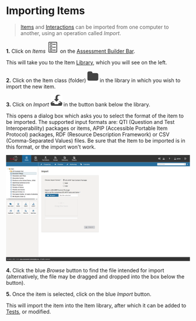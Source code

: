 <!--
created_at: 2016-12-15
authors:         
    - "Catherine Pease"
--> 

# Importing Items

> [Items](../appendix/glossary.md#item) and [Interactions](../appendix/glossary.md#interaction) can be imported from one computer to another, using an operation called *Import*.

**1.**  Click on *Items* ![Items](../resources/_icons/item.png) on the [Assessment Builder Bar](../appendix/glossary.md#assessment-builder-bar).

This will take you to the Item [Library](../appendix/glossary.md#library), which you will see on the left.

**2.**  Click on the Item class (folder) ![class](../resources/_icons/folder.png) in the library in which you wish to import the new item.

**3.**  Click on *Import* ![class](../resources/_icons/import.png) in the button bank below the library.

This opens a dialog box which asks you to select the format of the item to be imported. The supported input formats are: QTI (Question and Test Interoperability) packages or items, APIP (Accessible Portable Item Protocol) packages, RDF (Resource Description Framework) or CSV (Comma-Separated Values) files. Be sure that the Item to be imported is in this format, or the import won't work. 

![Importing Items](../resources/backend/items/import-items.png)

**4.** Click the blue *Browse* button to find the file intended for import (alternatively, the file may be dragged and dropped into the box below the button).

**5.**  Once the item is selected, click on the blue *Import* button.

This will import the item into the Item library, after which it can be added to [Tests](../appendix/glossary.md#test), or modified.
